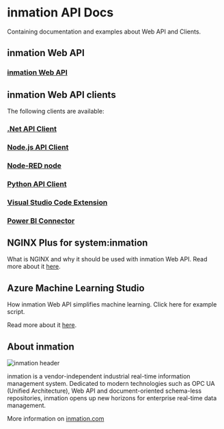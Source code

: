 # inmation API Docs

Containing documentation and examples about Web API and Clients.

## inmation Web API

### [inmation Web API](./webapi/README.md)

## inmation Web API clients

The following clients are available:

### [.Net API Client](./dotnet/README.md)

### [Node.js API Client](./nodejs/README.md)

### [Node-RED node](./nodered/README.md)

### [Python API Client](./python/README.md)

### [Visual Studio Code Extension](./vscode/README.md)

### [Power BI Connector](./powerbi/README.md)

## NGINX Plus for system:inmation

What is NGINX and why it should be used with inmation Web API. Read more about it [here](./nginx/README.md).

## Azure Machine Learning Studio

How inmation Web API simplifies machine learning. Click here for example script.

Read more about it [here](./azure/machinelearning/README.md).

## About inmation

![inmation header](https://www.inmation.com/images/inmation_github_header.png "inmation")

inmation is a vendor-independent industrial real-time information management system. Dedicated to modern technologies such as OPC UA (Unified Architecture), Web API and document-oriented schema-less repositories, inmation opens up new horizons for enterprise real-time data management.

More information on [inmation.com](https://inmation.com)